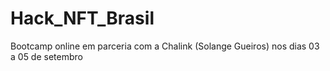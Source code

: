 # Hack_NFT_Brasil
Bootcamp online em parceria com a Chalink (Solange Gueiros) nos dias 03 a 05 de setembro
